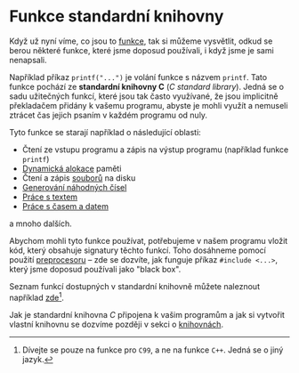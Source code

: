 # Funkce standardní knihovny
Když už nyní víme, co jsou to [funkce](funkce.md), tak si můžeme vysvětlit, odkud
se berou některé funkce, které jsme doposud používali, i když jsme je sami nenapsali.

Například příkaz `printf("...")` je volání funkce s názvem `printf`. Tato funkce pochází ze
**standardní knihovny C** (*C standard library*). Jedná se o sadu užitečných funkcí, které jsou tak
často využívané, že jsou implicitně překladačem přidány k vašemu programu, abyste je mohli využít
a nemuseli ztrácet čas jejich psaním v každém programu od nuly.

Tyto funkce se starají například o následující oblasti:
- Čtení ze vstupu programu a zápis na výstup programu (například funkce `printf`)
- [Dynamická alokace](../prace_s_pameti/dynamicka_pamet.md) paměti
- Čtení a zápis [souborů](../soubory/soubory.md) na disku
- [Generování náhodných čísel](../../ruzne/nahodna_cisla.md)
- [Práce s textem](../text/text.md)
- [Práce s časem a datem](http://www.cplusplus.com/reference/ctime/)

a mnoho dalších.

Abychom mohli tyto funkce používat, potřebujeme v našem programu vložit kód, který obsahuje
signatury těchto funkcí. Toho dosáhneme pomocí použití [preprocesoru](../preprocesor/preprocesor.md)
– zde se dozvíte, jak funguje příkaz `#include <...>`, který jsme doposud používali jako "black box".

Seznam funkcí dostupných v standardní knihovně můžete naleznout například
[zde](https://www.cplusplus.com/reference/clibrary/)[^1].

[^1]: Dívejte se pouze na funkce pro `C99`, a ne na funkce `C++`. Jedná se o jiný jazyk.

Jak je standardní knihovna *C* připojena k vašim programům a jak si vytvořit vlastní knihovnu se
dozvíme později v sekci o [knihovnách](../modularizace/knihovny.md).
